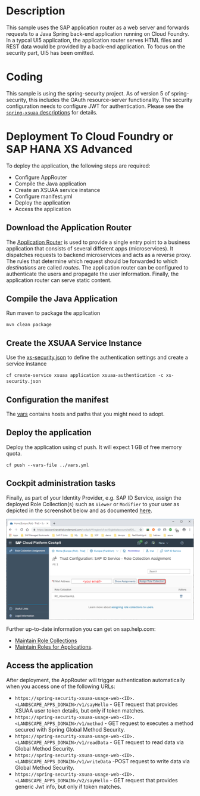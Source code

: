 # Description
This sample uses the SAP application router as a web server and forwards requests to a Java Spring back-end application running on Cloud Foundry.
In a typcal UI5 application, the application router serves HTML files and REST data would be provided by a back-end application. To focus on the security part, UI5 has been omitted.

# Coding
This sample is using the spring-security project. As of version 5 of spring-security, this includes the OAuth resource-server functionality. The security configuration needs to configure JWT for authentication.
Please see the [`spring-xsuaa` descriptions](../spring-xsuaa/README.md) for details.

# Deployment To Cloud Foundry or SAP HANA XS Advanced
To deploy the application, the following steps are required:
- Configure AppRouter
- Compile the Java application
- Create an XSUAA service instance
- Configure manifest.yml
- Deploy the application
- Access the application

## Download the Application Router

The [Application Router](./approuter/package.json) is used to provide a single entry point to a business application that consists of several different apps (microservices). It dispatches requests to backend microservices and acts as a reverse proxy. The rules that determine which request should be forwarded to which _destinations_ are called _routes_. The application router can be configured to authenticate the users and propagate the user information. Finally, the application router can serve static content.

## Compile the Java Application
Run maven to package the application
```shell
mvn clean package
```
## Create the XSUAA Service Instance
Use the [xs-security.json](./xs-security.json) to define the authentication settings and create a service instance
```shell
cf create-service xsuaa application xsuaa-authentication -c xs-security.json
```
## Configuration the manifest
The [vars](../vars.yml) contains hosts and paths that you might need to adopt.

## Deploy the application
Deploy the application using cf push. It will expect 1 GB of free memory quota.

```shell
cf push --vars-file ../vars.yml
```

## Cockpit administration tasks
Finally, as part of your Identity Provider, e.g. SAP ID Service, assign the deployed Role Collection(s) such as `Viewer` or `Modifier` to your user as depicted in the screenshot below and as documented [here](https://help.sap.com/viewer/65de2977205c403bbc107264b8eccf4b/Cloud/en-US/9e1bf57130ef466e8017eab298b40e5e.html).

![](../SAP_CP_Cockpit_AssignRoleCollectionToUser.png)

Further up-to-date information you can get on sap.help.com:
- [Maintain Role Collections](https://help.sap.com/viewer/65de2977205c403bbc107264b8eccf4b/Cloud/en-US/d5f1612d8230448bb6c02a7d9c8ac0d1.html)
- [Maintain Roles for Applications](https://help.sap.com/viewer/65de2977205c403bbc107264b8eccf4b/Cloud/en-US/7596a0bdab4649ac8a6f6721dc72db19.html).


## Access the application
After deployment, the AppRouter will trigger authentication automatically when you access one of the following URLs:

* `https://spring-security-xsuaa-usage-web-<ID>.<LANDSCAPE_APPS_DOMAIN>/v1/sayHello` - GET request that provides XSUAA user token details, but only if token matches.
* `https://spring-security-xsuaa-usage-web-<ID>.<LANDSCAPE_APPS_DOMAIN>/v1/method` - GET request to executes a method secured with Spring Global Method Security.
* `https://spring-security-xsuaa-usage-web-<ID>.<LANDSCAPE_APPS_DOMAIN>/v1/readData` - GET request to read data via Global Method Security.
* `https://spring-security-xsuaa-usage-web-<ID>.<LANDSCAPE_APPS_DOMAIN>/v1/writeData` -POST request to write data via Global Method Security.
* `https://spring-security-xsuaa-usage-web-<ID>.<LANDSCAPE_APPS_DOMAIN>/v2/sayHello` - GET request that provides generic Jwt info, but only if token matches.


